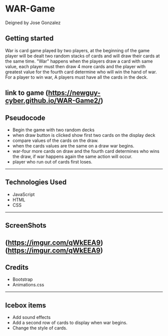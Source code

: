 # WAR-Game
Deigned by Jose Gonzalez

## Getting started

War is card game played by two players, at the beginning of the game player will be dealt two random stacks of cards and will draw their cards at the same time.  "War" happens when the players draw a card with same value, each player must then draw 4 more cards and the player with greatest value for the  fourth card determine who will win the hand of war. For a player to win war, A players must have all the cards in the deck.

link to game (https://newguy-cyber.github.io/WAR-Game2/)
---
## Pseudocode

- Begin the game with two random decks
- when draw button is clicked show first two cards on the display deck
- compare values of the cards on the draw.
- when the cards values are the same on a draw war begins.
- war-four more cards on draw and the fourth card determines who wins the draw, if war happens again the same action will occur.
- player who run out of cards first loses.
---
## Technologies Used

- JavaScript
- HTML
- CSS
---
## ScreenShots

(https://imgur.com/qWkEEA9)(https://imgur.com/qWkEEA9)
---
## Credits

- Bootstrap
- Animations.css
---
## Icebox items

- Add sound effects
- Add a second row of cards to display when war begins.
- Change the style of cards.
